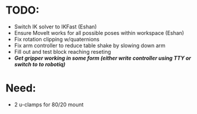 # TODO:
  - Switch IK solver to IKFast (Eshan)
  - Ensure MoveIt works for all possible poses within workspace (Eshan) 
  - Fix rotation clipping w/quaternions
  - Fix arm controller to reduce table shake by slowing down arm
  - Fill out and test block reaching reseting
  - ***Get gripper working in some form (either write controller using TTY or switch to to robotiq)***

# Need:
  - 2 u-clamps for 80/20 mount
